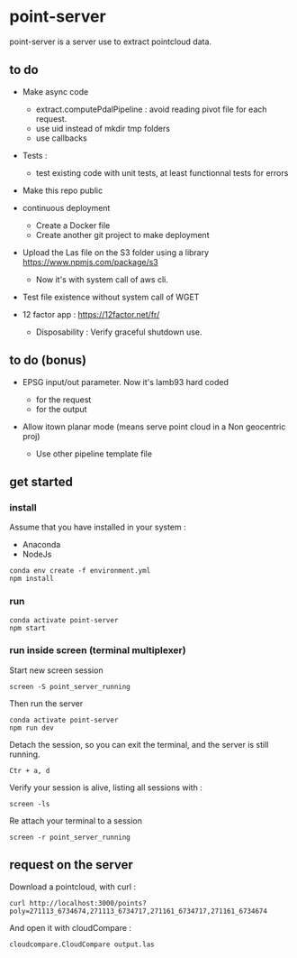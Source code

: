 # point-server
point-server is a server use to extract pointcloud data.

## to do

- Make async code
  - extract.computePdalPipeline : avoid reading pivot file for each request.
  - use uid instead of mkdir tmp folders
  - use callbacks

- Tests :
  - test existing code with unit tests, at least functionnal tests for errors

- Make this repo public

- continuous deployment
  - Create a Docker file
  - Create another git project to make deployment

- Upload the Las file on the S3 folder using a library https://www.npmjs.com/package/s3
    - Now it's with system call of aws cli.

- Test file existence without system call of WGET

- 12 factor app : https://12factor.net/fr/
  - Disposability : Verify graceful shutdown use.


## to do (bonus)

- EPSG input/out parameter. Now it's lamb93 hard coded
  - for the request
  - for the output

- Allow itown planar mode (means serve point cloud in a Non geocentric proj)
  - Use other pipeline template file


## get started


### install 

Assume that you have installed in your system :

 - Anaconda
 - NodeJs


```
conda env create -f environment.yml
npm install
```

### run

```
conda activate point-server
npm start
```


### run inside screen (terminal multiplexer)

Start new screen session

```
screen -S point_server_running

```

Then run the server
```
conda activate point-server
npm run dev
```

Detach the session, so you can exit the terminal, and the server is still running.
```
Ctr + a, d
```

Verify your session is alive, listing all sessions with :

```
screen -ls
```

Re attach your terminal to a session
```
screen -r point_server_running
```

## request on the server

Download a pointcloud, with curl : 
```
curl http://localhost:3000/points?poly=271113_6734674,271113_6734717,271161_6734717,271161_6734674
```
And open it with cloudCompare :
```
cloudcompare.CloudCompare output.las
```
